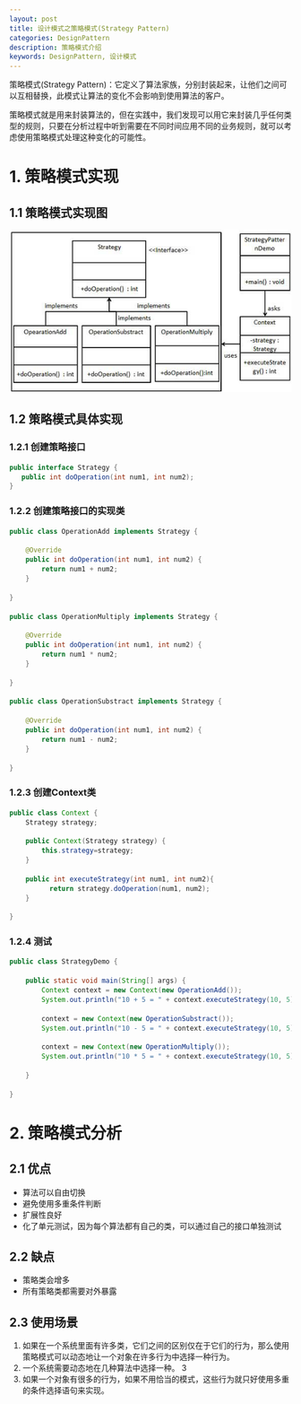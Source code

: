 ```yaml
---
layout: post
title: 设计模式之策略模式(Strategy Pattern)
categories: DesignPattern
description: 策略模式介绍
keywords: DesignPattern, 设计模式
---
```


策略模式(Strategy Pattern)：它定义了算法家族，分别封装起来，让他们之间可以互相替换，此模式让算法的变化不会影响到使用算法的客户。

策略模式就是用来封装算法的，但在实践中，我们发现可以用它来封装几乎任何类型的规则，只要在分析过程中听到需要在不同时间应用不同的业务规则，就可以考虑使用策略模式处理这种变化的可能性。

# 1. 策略模式实现

## 1.1 策略模式实现图

![策略模式实现图](/images/posts/designpattern/strategy_pattern_uml_diagram.png)

## 1.2 策略模式具体实现

### 1.2.1 创建策略接口

```java
public interface Strategy {
   public int doOperation(int num1, int num2);
}
```

### 1.2.2 创建策略接口的实现类

```java
public class OperationAdd implements Strategy {

	@Override
	public int doOperation(int num1, int num2) {
		return num1 + num2;
	}

}

public class OperationMultiply implements Strategy {

	@Override
	public int doOperation(int num1, int num2) {
		return num1 * num2;
	}

}

public class OperationSubstract implements Strategy {

	@Override
	public int doOperation(int num1, int num2) {
		return num1 - num2;
	}

}
```

### 1.2.3 创建Context类

```java
public class Context {
	Strategy strategy;
	
	public Context(Strategy strategy) {
		this.strategy=strategy;
	}
	
	public int executeStrategy(int num1, int num2){
	      return strategy.doOperation(num1, num2);
	}

}
```

### 1.2.4 测试

```java
public class StrategyDemo {

	public static void main(String[] args) {
		Context context = new Context(new OperationAdd());		
	    System.out.println("10 + 5 = " + context.executeStrategy(10, 5));

	    context = new Context(new OperationSubstract());		
	    System.out.println("10 - 5 = " + context.executeStrategy(10, 5));

	    context = new Context(new OperationMultiply());		
	    System.out.println("10 * 5 = " + context.executeStrategy(10, 5));

	}

}
```

# 2. 策略模式分析

## 2.1 优点

- 算法可以自由切换
- 避免使用多重条件判断
- 扩展性良好
- 化了单元测试，因为每个算法都有自己的类，可以通过自己的接口单独测试

## 2.2 缺点

- 策略类会增多
- 所有策略类都需要对外暴露

## 2.3 使用场景

1. 如果在一个系统里面有许多类，它们之间的区别仅在于它们的行为，那么使用策略模式可以动态地让一个对象在许多行为中选择一种行为。 
2. 一个系统需要动态地在几种算法中选择一种。 3
3. 如果一个对象有很多的行为，如果不用恰当的模式，这些行为就只好使用多重的条件选择语句来实现。